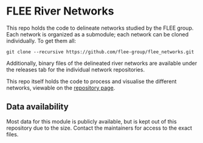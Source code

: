 # FLEE River Networks
This repo holds the code to delineate networks studied by the FLEE group. Each network is organized as a submodule; each network can be cloned individually. To get them all:

    git clone --recursive https://github.com/flee-group/flee_networks.git
    
Additionally, binary files of the delineated river networks are available under the releases tab for the individual network repositories.

This repo itself holds the code to process and visualise the different networks, viewable on the [repository page](https://flee-group.github.io/flee_networks).

## Data availability

Most data for this module is publicly available, but is kept out of this repository due to the size. Contact the maintainers for access to the exact files.